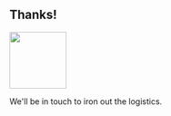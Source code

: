 ## Thanks!

<img src="images/rodeo-logo.png" style="height: 100px;"/>

We'll be in touch to iron out the logistics.
